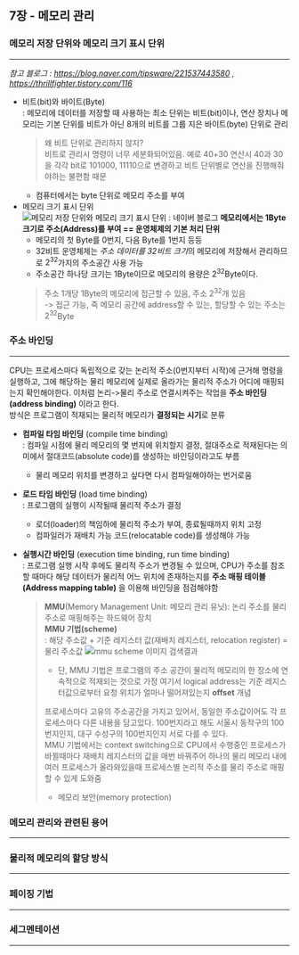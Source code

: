## 7장 - 메모리 관리

### 메모리 저장 단위와 메모리 크기 표시 단위
---
*참고 블로그 : https://blog.naver.com/tipsware/221537443580 , https://thrillfighter.tistory.com/116*
- 비트(bit)와 바이트(Byte)  
: 메모리에 데이터를 저장할 때 사용하는 최소 단위는 비트(bit)이나, 연산 장치나 메모리는 기본 단위를 비트가 아닌 8개의 비트를 그룹 지은 바이트(byte) 단위로 관리
  > 왜 비트 단위로 관리하지 않지?  
    비트로 관리시 명령이 너무 세분화되어있음. 예로 40+30 연산시 40과 30을 각각 bit로 101000, 11110으로 변경하고 비트 단위별로 연산을 진행해줘야하는 불편함 때문
  - 컴퓨터에서는 byte 단위로 메모리 주소를 부여
- 메모리 크기 표시 단위
![메모리 저장 단위와 메모리 크기 표시 단위 : 네이버 블로그](https://lh3.googleusercontent.com/proxy/hJeWGc5qoTPUDJq6S0-cu9iEH8BU2voihOHAn0SA5UgtXz7qdBJbR3iucQtyydGBvcO0Rii1CdAILMZtEnQbwpMNQrrqSIqnyKg37rWWhnnd9AtxVRObp8UwIkQ3C_btXHXZCKXNyL68muGCIlQjKjWMawalMcv9RF9cCV4Gi2ysTWFmMJq-JhhZx1FQ96QSWlJG4a68ccgE0tAm62wpPGfSGTPJbxuXzYHqL451cIcUQlbR_dj5j4dfybruAps28zfIQ1N_KjpSmSszvDj0GfTnx6Ta9xjBoeZGmZxfQ3gb61U9kxlNEHSN)
  **메모리에서는 1Byte 크기로 주소(Address)를 부여 == 운영체제의 기본 처리 단위**  
    - 메모리의 첫 Byte를 0번지, 다음 Byte를 1번지 등등
    - 32비트 운영체제는 *주소 데이터를 32비트 크기*의 메모리에 저장해서 관리하므로 $2^32$가지의 주소공간 사용 가능
    - 주소공간 하나당 크기는 1Byte이므로 메모리의 용량은 $2^32$Byte이다.
    > 주소 1개당 1Byte의 메모리에 접근할 수 있음, 주소 $2^32$개 있음  
    -> 접근 가능, 즉 메모리 공간에 address할 수 있는, 할당할 수 있는 주소는 $2^32$Byte
### 주소 바인딩
---
CPU는 프로세스마다 독립적으로 갖는 논리적 주소(0번지부터 시작)에 근거해 명령을 실행하고, 그에 해당하는 물리 메모리에 실제로 올라가는 물리적 주소가 어디에 매핑되는지 확인해야한다. 이처럼 논리->물리 주소로 연결시켜주는 작업을 **주소 바인딩(address binding)** 이라고 한다.    
방식은 프로그램이 적재되는 물리적 메모리가 **결정되는 시기**로 분류 
 - **컴파일 타임 바인딩** (compile time binding)  
 : 컴파일 시점에 물리 메모리의 몇 번지에 위치할지 결정, 절대주소로 적재된다는 의미에서 절대코드(absolute code)를 생성하는 바인딩이라고도 부름
   - 물리 메모리 위치를 변경하고 싶다면 다시 컴파일해야하는 번거로움

 - **로드 타임 바인딩** (load time binding)  
 : 프로그램의 실행이 시작될때 물리적 주소가 결정
   - 로더(loader)의 책임하에 물리적 주소가 부여, 종료될때까지 위치 고정
   - 컴파일러가 재배치 가능 코드(relocatable code)를 생성해야 가능
 - **실행시간 바인딩** (execution time binding, run time binding)  
: 프로그램 실행 시작 후에도 물리적 주소가 변경될 수 있으며, CPU가 주소를 참조할 때마다 해당 데이터가 물리적 어느 위치에 존재하는지를 **주소 매핑 테이블(Address mapping table)** 을 이용해 바인딩을 점검해야함
   > **MMU**(Memory Management Unit: 메모리 관리 유닛): 논리 주소를 물리 주소로 매핑해주는 하드웨어 장치  
   **MMU 기법(scheme)**  
   : 해당 주소값 + 기준 레지스터 값(재배치 레지스터, relocation register) = 물리 주소값
    ![mmu scheme 이미지 검색결과](https://img1.daumcdn.net/thumb/R800x0/?scode=mtistory2&fname=https%3A%2F%2Ft1.daumcdn.net%2Fcfile%2Ftistory%2F2134D4355752F6AB1D)
    >  - 단, MMU 기법은 프로그램의 주소 공간이 물리적 메모리의 한 장소에 연속적으로 적재되는 것으로 가정
    > 여기서 logical address는 기준 레지스터값으로부터 요청 위치가 얼마나 떨어져있는지 **offset** 개념
    >
    > 프로세스마다 고유의 주소공간을 가지고 있어서, 동일한 주소값이어도 각 프로세스마다 다른 내용을 담고있다. 100번지라고 해도 서울시 동작구의 100번지인지, 대구 수성구의 100번지인지 서로 다를 수 있다.  
    MMU 기법에서는 context switching으로 CPU에서 수행중인 프로세스가 바뀔때마다 재배치 레지스터의 값을 매번 바꿔주어 하나의 물리 메모리 내에 여러 프로세스가 올라와있을때 프로세스별 논리적 주소를 
    물리 주소로 매핑할 수 있게 도와줌  
    >- 메모리 보안(memory protection)
### 메모리 관리와 관련된 용어
---
### 물리적 메모리의 할당 방식
---
### 페이징 기법
---
### 세그멘테이션
---